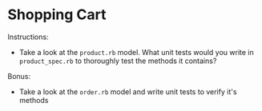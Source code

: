 # Shopping Cart

Instructions:

* Take a look at the `product.rb` model. What unit tests would you write in `product_spec.rb` to thoroughly test the methods it contains?

Bonus:

* Take a look at the `order.rb` model and write unit tests to verify it's methods
